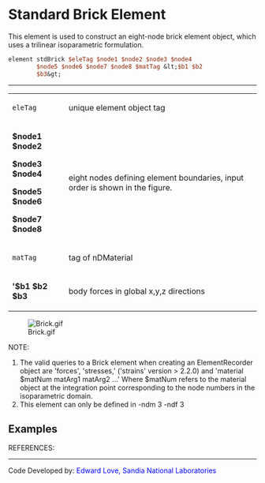 # Standard Brick Element

<p>This element is used to construct an eight-node brick element object,
which uses a trilinear isoparametric formulation.</p>

```tcl
element stdBrick $eleTag $node1 $node2 $node3 $node4
        $node5 $node6 $node7 $node8 $matTag &lt;$b1 $b2
        $b3&gt;
```

<hr />
<table>
<tbody>
<tr class="odd">
<td><code class="parameter-table-variable">eleTag</code></td>
<td><p>unique element object tag</p></td>
</tr>
<tr class="even">
<td><p><strong>$node1 $node2</strong></p>
<p><strong>$node3 $node4</strong></p>
<p><strong>$node5 $node6</strong></p>
<p><strong>$node7 $node8</strong></p></td>
<td><p>eight nodes defining element boundaries, input order is shown in
the figure.</p></td>
</tr>
<tr class="odd">
<td><code class="parameter-table-variable">matTag</code></td>
<td><p>tag of nDMaterial</p></td>
</tr>
<tr class="even">
<td><p><strong>'$b1 $b2 $b3</strong></p></td>
<td><p>body forces in global x,y,z directions</p></td>
</tr>
</tbody>
</table>
<figure>
<img src="/OpenSeesRT/contrib/static/Brick.gif" title="Brick.gif" alt="Brick.gif" />
<figcaption aria-hidden="true">Brick.gif</figcaption>
</figure>
<p>NOTE:</p>
<ol>
<li>The valid queries to a Brick element when creating an
ElementRecorder object are 'forces', 'stresses,' ('strains' version &gt;
2.2.0) and 'material $matNum matArg1 matArg2 ...' Where $matNum refers
to the material object at the integration point corresponding to the
node numbers in the isoparametric domain.</li>
<li>This element can only be defined in -ndm 3 -ndf 3</li>
</ol>

## Examples

<p>REFERENCES:</p>
<hr />
<p>Code Developed by: <span style="color:blue"> Edward Love,
Sandia National Laboratories </span></p>
